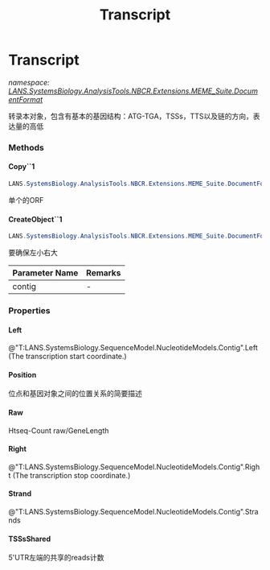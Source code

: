 ﻿---
title: Transcript
---

# Transcript
_namespace: [LANS.SystemsBiology.AnalysisTools.NBCR.Extensions.MEME_Suite.DocumentFormat](N-LANS.SystemsBiology.AnalysisTools.NBCR.Extensions.MEME_Suite.DocumentFormat.html)_

转录本对象，包含有基本的基因结构：ATG-TGA，TSSs，TTS以及链的方向，表达量的高低

### Methods

#### Copy``1
```csharp
LANS.SystemsBiology.AnalysisTools.NBCR.Extensions.MEME_Suite.DocumentFormat.Transcript.Copy``1(LANS.SystemsBiology.Assembly.NCBI.GenBank.TabularFormat.ComponentModels.GeneBrief)
```
单个的ORF

#### CreateObject``1
```csharp
LANS.SystemsBiology.AnalysisTools.NBCR.Extensions.MEME_Suite.DocumentFormat.Transcript.CreateObject``1(LANS.SystemsBiology.ComponentModel.Loci.NucleotideLocation)
```
要确保左小右大

|Parameter Name|Remarks|
|--------------|-------|
|contig|-|




### Properties

#### Left
@"T:LANS.SystemsBiology.SequenceModel.NucleotideModels.Contig".Left (The transcription start coordinate.)
#### Position
位点和基因对象之间的位置关系的简要描述
#### Raw
Htseq-Count raw/GeneLength
#### Right
@"T:LANS.SystemsBiology.SequenceModel.NucleotideModels.Contig".Right (The transcription stop coordinate.)
#### Strand
@"T:LANS.SystemsBiology.SequenceModel.NucleotideModels.Contig".Strands
#### TSSsShared
5'UTR左端的共享的reads计数

